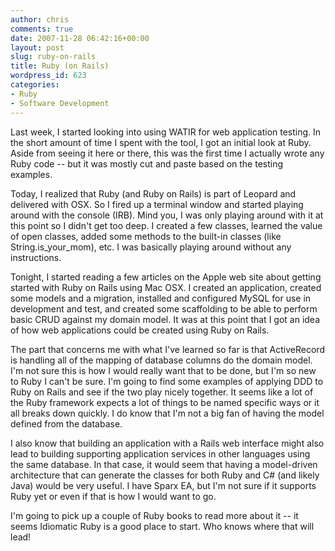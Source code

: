 ```yaml
---
author: chris
comments: true
date: 2007-11-28 06:42:16+00:00
layout: post
slug: ruby-on-rails
title: Ruby (on Rails)
wordpress_id: 623
categories:
- Ruby
- Software Development
---
```


Last week, I started looking into using WATIR for web application testing. In the short amount of time I spent with the tool, I got an initial look at Ruby. Aside from seeing it here or there, this was the first time I actually wrote any Ruby code -- but it was mostly cut and paste based on the testing examples.

Today, I realized that Ruby (and Ruby on Rails) is part of Leopard and delivered with OSX. So I fired up a terminal window and started playing around with the console (IRB). Mind you, I was only playing around with it at this point so I didn't get too deep. I created a few classes, learned the value of open classes, added some methods to the built-in classes (like String.is_your_mom), etc. I was basically playing around without any instructions.

Tonight, I started reading a few articles on the Apple web site about getting started with Ruby on Rails using Mac OSX. I created an application, created some models and a migration, installed and configured MySQL for use in development and test, and created some scaffolding to be able to perform basic CRUD against my domain model. It was at this point that I got an idea of how web applications could be created using Ruby on Rails.

The part that concerns me with what I've learned so far is that ActiveRecord is handling all of the mapping of database columns do the domain model. I'm not sure this is how I would really want that to be done, but I'm so new to Ruby I can't be sure. I'm going to find some examples of applying DDD to Ruby on Rails and see if the two play nicely together. It seems like a lot of the Ruby framework expects a lot of things to be named specific ways or it all breaks down quickly. I do know that I'm not a big fan of having the model defined from the database.

I also know that building an application with a Rails web interface might also lead to building supporting application services in other languages using the same database. In that case, it would seem that having a model-driven architecture that can generate the classes for both Ruby and C# (and likely Java) would be very useful. I have Sparx EA, but I'm not sure if it supports Ruby yet or even if that is how I would want to go.

I'm going to pick up a couple of Ruby books to read more about it -- it seems Idiomatic Ruby is a good place to start. Who knows where that will lead!
